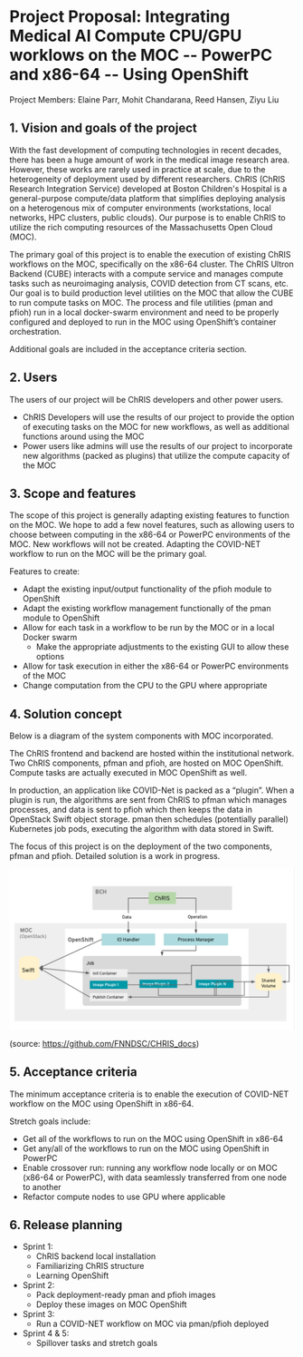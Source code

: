 # Project Proposal: Integrating Medical AI Compute CPU/GPU worklows on the MOC -- PowerPC and x86-64 -- Using OpenShift

Project Members: Elaine Parr, Mohit Chandarana, Reed Hansen, Ziyu Liu

## 1. Vision and goals of the project

With the fast development of computing technologies in recent decades, there has been a huge amount of work in the medical image research area. However, these works are rarely used in practice at scale, due to the heterogeneity of deployment used by different researchers. ChRIS (ChRIS Research Integration Service) developed at Boston Children's Hospital is a general-purpose compute/data platform that simplifies deploying analysis on a heterogenous mix of computer environments (workstations, local networks, HPC clusters, public clouds). Our purpose is to enable ChRIS to utilize the rich computing resources of the Massachusetts Open Cloud (MOC).

The primary goal of this project is to enable the execution of existing ChRIS workflows on the MOC, specifically on the x86-64 cluster. The ChRIS Ultron Backend (CUBE) interacts with a compute service and manages compute tasks such as neuroimaging analysis, COVID detection from CT scans, etc. Our goal is to build production level utilities on the MOC that allow the CUBE to run compute tasks on MOC. The process and file utilities (pman and pfioh) run in a local docker-swarm environment and need to be properly configured and deployed to run in the MOC using OpenShift’s container orchestration.

Additional goals are included in the acceptance criteria section.

## 2. Users

The users of our project will be ChRIS developers and other power users.

* ChRIS Developers will use the results of our project to provide the option of executing tasks on the MOC for new workflows, as well as additional functions around using the MOC
* Power users like admins will use the results of our project to incorporate new algorithms (packed as plugins) that utilize the compute capacity of the MOC

## 3. Scope and features

The scope of this project is generally adapting existing features to function on the MOC. We hope to add a few novel features, such as allowing users to choose between computing in the x86-64 or PowerPC environments of the MOC. New workflows will not be created. Adapting the COVID-NET workflow to run on the MOC will be the primary goal.

Features to create:

* Adapt the existing input/output functionality of the pfioh module to OpenShift
* Adapt the existing workflow management functionally of the pman module to OpenShift
* Allow for each task in a workflow to be run by the MOC or in a local Docker swarm
  * Make the appropriate adjustments to the existing GUI to allow these options
* Allow for task execution in either the x86-64 or PowerPC environments of the MOC
* Change computation from the CPU to the GPU where appropriate

## 4. Solution concept

Below is a diagram of the system components with MOC incorporated.

The ChRIS frontend and backend are hosted within the institutional network. Two ChRIS components, pfman and pfioh, are hosted on MOC OpenShift. Compute tasks are actually executed in MOC OpenShift as well.

In production, an application like COVID-Net is packed as a “plugin”. When a plugin is run, the algorithms are sent from ChRIS to pfman which manages processes, and data is sent to pfioh which then keeps the data in OpenStack Swift object storage. pman then schedules (potentially parallel) Kubernetes job pods, executing the algorithm with data stored in Swift.

The focus of this project is on the deployment of the two components, pfman and pfioh. Detailed solution is a work in progress.

![chris_architecture](chris_architecture_detailed.png)

(source: https://github.com/FNNDSC/CHRIS_docs)

## 5. Acceptance criteria

The minimum acceptance criteria is to enable the execution of COVID-NET workflow on the MOC using OpenShift in x86-64.

Stretch goals include:

* Get all of the workflows to run on the MOC using OpenShift in x86-64
* Get any/all of the workflows to run on the MOC using OpenShift in PowerPC
* Enable crossover run: running any workflow node locally or on MOC (x86-64 or PowerPC), with data seamlessly transferred from one node to another
* Refactor compute nodes to use GPU where applicable

## 6. Release planning

* Sprint 1:
  * ChRIS backend local installation
  * Familiarizing ChRIS structure
  * Learning OpenShift
* Sprint 2:
  * Pack deployment-ready pman and pfioh images
  * Deploy these images on MOC OpenShift
* Sprint 3:
  * Run a COVID-NET workflow on MOC via pman/pfioh deployed
* Sprint 4 & 5:
  * Spillover tasks and stretch goals
